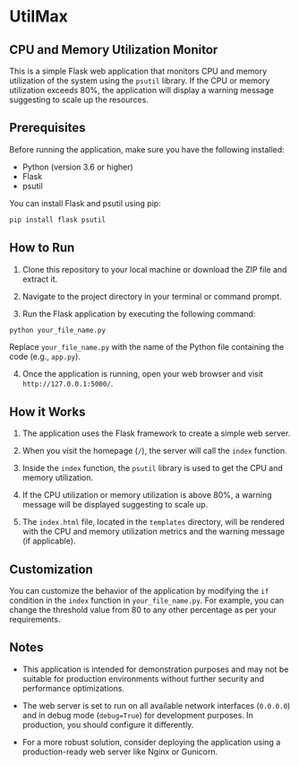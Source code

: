 # UtilMax

## CPU and Memory Utilization Monitor

This is a simple Flask web application that monitors CPU and memory utilization of the system using the `psutil` library. If the CPU or memory utilization exceeds 80%, the application will display a warning message suggesting to scale up the resources.

## Prerequisites

Before running the application, make sure you have the following installed:

- Python (version 3.6 or higher)
- Flask
- psutil

You can install Flask and psutil using pip:

```bash
pip install flask psutil
```

## How to Run

1. Clone this repository to your local machine or download the ZIP file and extract it.

2. Navigate to the project directory in your terminal or command prompt.

3. Run the Flask application by executing the following command:

```bash
python your_file_name.py
```

Replace `your_file_name.py` with the name of the Python file containing the code (e.g., `app.py`).

4. Once the application is running, open your web browser and visit `http://127.0.0.1:5000/`.

## How it Works

1. The application uses the Flask framework to create a simple web server.

2. When you visit the homepage (`/`), the server will call the `index` function.

3. Inside the `index` function, the `psutil` library is used to get the CPU and memory utilization.

4. If the CPU utilization or memory utilization is above 80%, a warning message will be displayed suggesting to scale up.

5. The `index.html` file, located in the `templates` directory, will be rendered with the CPU and memory utilization metrics and the warning message (if applicable).

## Customization

You can customize the behavior of the application by modifying the `if` condition in the `index` function in `your_file_name.py`. For example, you can change the threshold value from 80 to any other percentage as per your requirements.

## Notes

- This application is intended for demonstration purposes and may not be suitable for production environments without further security and performance optimizations.

- The web server is set to run on all available network interfaces (`0.0.0.0`) and in debug mode (`debug=True`) for development purposes. In production, you should configure it differently.

- For a more robust solution, consider deploying the application using a production-ready web server like Nginx or Gunicorn.

